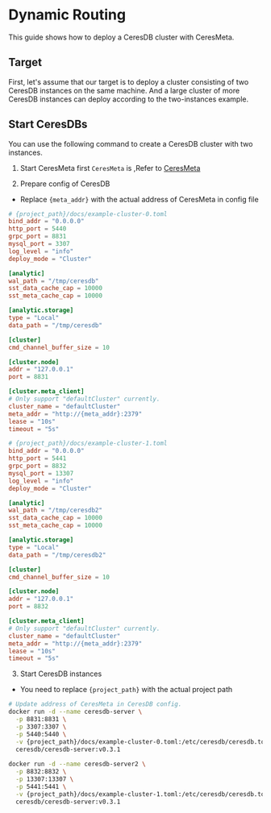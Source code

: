 # Dynamic Routing
This guide shows how to deploy a CeresDB cluster with CeresMeta.

## Target
First, let's assume that our target is to deploy a cluster consisting of two CeresDB instances on the same machine. And a large cluster of more CeresDB instances can deploy according to the two-instances example.

## Start CeresDBs
You can use the following command to create a CeresDB cluster with two instances.
1. Start CeresMeta first
   `CeresMeta` is ,Refer to [CeresMeta](https://github.com/CeresDB/ceresmeta)

2. Prepare config of CeresDB
* Replace `{meta_addr}` with the actual address of CeresMeta in config file

```toml
# {project_path}/docs/example-cluster-0.toml
bind_addr = "0.0.0.0"
http_port = 5440
grpc_port = 8831
mysql_port = 3307
log_level = "info"
deploy_mode = "Cluster"

[analytic]
wal_path = "/tmp/ceresdb"
sst_data_cache_cap = 10000
sst_meta_cache_cap = 10000

[analytic.storage]
type = "Local"
data_path = "/tmp/ceresdb"

[cluster]
cmd_channel_buffer_size = 10

[cluster.node]
addr = "127.0.0.1"
port = 8831

[cluster.meta_client]
# Only support "defaultCluster" currently.
cluster_name = "defaultCluster"
meta_addr = "http://{meta_addr}:2379"
lease = "10s"
timeout = "5s"
```

```toml
# {project_path}/docs/example-cluster-1.toml
bind_addr = "0.0.0.0"
http_port = 5441
grpc_port = 8832
mysql_port = 13307
log_level = "info"
deploy_mode = "Cluster"

[analytic]
wal_path = "/tmp/ceresdb2"
sst_data_cache_cap = 10000
sst_meta_cache_cap = 10000

[analytic.storage]
type = "Local"
data_path = "/tmp/ceresdb2"

[cluster]
cmd_channel_buffer_size = 10

[cluster.node]
addr = "127.0.0.1"
port = 8832

[cluster.meta_client]
# Only support "defaultCluster" currently.
cluster_name = "defaultCluster"
meta_addr = "http://{meta_addr}:2379"
lease = "10s"
timeout = "5s"
```

3. Start CeresDB instances
* You need to replace `{project_path}` with the actual project path

```bash
# Update address of CeresMeta in CeresDB config.
docker run -d --name ceresdb-server \
  -p 8831:8831 \
  -p 3307:3307 \
  -p 5440:5440 \
  -v {project_path}/docs/example-cluster-0.toml:/etc/ceresdb/ceresdb.toml \
  ceresdb/ceresdb-server:v0.3.1
  
docker run -d --name ceresdb-server2 \
  -p 8832:8832 \
  -p 13307:13307 \
  -p 5441:5441 \
  -v {project_path}/docs/example-cluster-1.toml:/etc/ceresdb/ceresdb.toml \
  ceresdb/ceresdb-server:v0.3.1
```